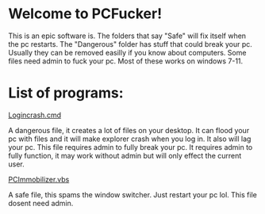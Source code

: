 # Welcome to PCFucker!

This is an epic software is. The folders that say "Safe" will fix itself when the pc restarts. The "Dangerous" folder has stuff that could break your pc. Usually they can be removed easilly if you know about computers. Some files need admin to fuck your pc. Most of these works on windows 7-11.

# List of programs:

[Logincrash.cmd](https://github.com/28klotlucas2/PCFucker/blob/main/Dangerous/LoginCrash.cmd)

A dangerous file, it creates a lot of files on your desktop. It can flood your pc with files and it will make explorer crash when you log in. It also will lag your pc. This file requires admin to fully break your pc. It requires admin to fully function, it may work without admin but will only effect the current user.

[PCImmobilizer.vbs](https://github.com/28klotlucas2/PCFucker/blob/main/Safe/PCImmobilizer.vbs)

A safe file, this spams the window switcher. Just restart your pc lol. This file dosent need admin.